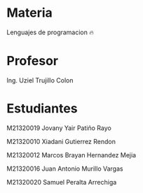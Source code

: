 # Materia
Lenguajes de programacion 🔥

# Profesor
Ing. Uziel Trujillo Colon

# Estudiantes

M21320019 Jovany Yair Patiño Rayo

M21320010 Xiadani Gutierrez Rendon

M21320012 Marcos Brayan Hernandez Mejia

M21320016 Juan Antonio Murillo Vargas

M21320020 Samuel Peralta Arrechiga